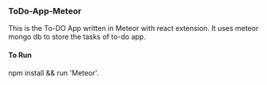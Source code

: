 ### ToDo-App-Meteor
This is the To-DO App written in Meteor with react extension. It uses meteor mongo db to store the tasks of to-do app.

#### To Run

npm install && run 'Meteor'.

